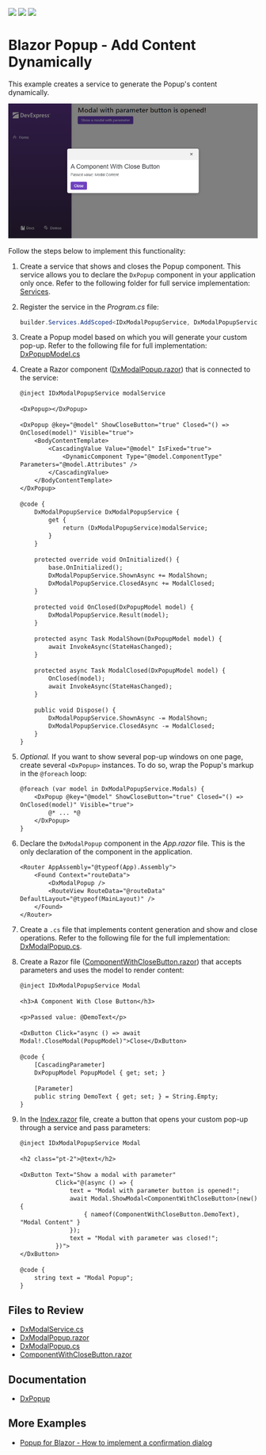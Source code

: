 <!-- default badges list -->
![](https://img.shields.io/endpoint?url=https://codecentral.devexpress.com/api/v1/VersionRange/809670658/24.1.2%2B)
[![](https://img.shields.io/badge/Open_in_DevExpress_Support_Center-FF7200?style=flat-square&logo=DevExpress&logoColor=white)](https://supportcenter.devexpress.com/ticket/details/T1236052)
[![](https://img.shields.io/badge/📖_How_to_use_DevExpress_Examples-e9f6fc?style=flat-square)](https://docs.devexpress.com/GeneralInformation/403183)
<!-- default badges end -->
# Blazor Popup - Add Content Dynamically

This example creates a service to generate the Popup's content dynamically.

![Add Popup content in code](/blazor-popup-created-dynamically.png)

Follow the steps below to implement this functionality:

1. Create a service that shows and closes the Popup component. This service allows you to declare the `DxPopup` component in your application only once. Refer to the following folder for full service implementation: [Services](/CS/DynamicPopup/Services/).

1. Register the service in the _Program.cs_ file:

    ```cs
    builder.Services.AddScoped<IDxModalPopupService, DxModalPopupService>();
    ```

1. Create a Popup model based on which you will generate your custom pop-up. Refer to the following file for full implementation: [DxPopupModel.cs](/CS/DynamicPopup/Models/DxPopupModel.cs)

1. Create a Razor component ([DxModalPopup.razor](/CS/DynamicPopup/Components/DxModalPopup.razor)) that is connected to the service:

    ```Razor
    @inject IDxModalPopupService modalService

    <DxPopup></DxPopup>

    <DxPopup @key="@model" ShowCloseButton="true" Closed="() => OnClosed(model)" Visible="true">
        <BodyContentTemplate>
            <CascadingValue Value="@model" IsFixed="true">
                <DynamicComponent Type="@model.ComponentType" Parameters="@model.Attributes" />
            </CascadingValue>
        </BodyContentTemplate>
    </DxPopup>

    @code {
        DxModalPopupService DxModalPopupService {
            get {
                return (DxModalPopupService)modalService;
            }
        }

        protected override void OnInitialized() {
            base.OnInitialized();
            DxModalPopupService.ShownAsync += ModalShown;
            DxModalPopupService.ClosedAsync += ModalClosed;
        }

        protected void OnClosed(DxPopupModel model) {        
            DxModalPopupService.Result(model);
        }

        protected async Task ModalShown(DxPopupModel model) {
            await InvokeAsync(StateHasChanged);
        }

        protected async Task ModalClosed(DxPopupModel model) {
            OnClosed(model);
            await InvokeAsync(StateHasChanged);
        }

        public void Dispose() {
            DxModalPopupService.ShownAsync -= ModalShown;
            DxModalPopupService.ClosedAsync -= ModalClosed;
        }
    }
    ```

1. _Optional._ If you want to show several pop-up windows on one page, create several `<DxPopup>` instances. To do so, wrap the Popup's markup in the `@foreach` loop:

    ```Razor
    @foreach (var model in DxModalPopupService.Modals) {
        <DxPopup @key="@model" ShowCloseButton="true" Closed="() => OnClosed(model)" Visible="true">
            @* ... *@
        </DxPopup>
    }
    ```

1. Declare the `DxModalPopup` component in the _App.razor_ file. This is the only declaration of the component in the application.

    ```Razor
    <Router AppAssembly="@typeof(App).Assembly">
        <Found Context="routeData">
            <DxModalPopup />
            <RouteView RouteData="@routeData" DefaultLayout="@typeof(MainLayout)" />
        </Found>
    </Router>
    ```

1. Create a `.cs` file that implements content generation and show and close operations. Refer to the following file for the full implementation: [DxModalPopup.cs](/CS/DynamicPopup/Components/DxModalPopup.cs).

1. Create a Razor file ([ComponentWithCloseButton.razor](/CS/DynamicPopup/Components/ComponentWithCloseButton.razor)) that accepts parameters and uses the model to render content:

    ```Razor
    @inject IDxModalPopupService Modal

    <h3>A Component With Close Button</h3>

    <p>Passed value: @DemoText</p>

    <DxButton Click="async () => await Modal!.CloseModal(PopupModel)">Close</DxButton>

    @code {
        [CascadingParameter]
        DxPopupModel PopupModel { get; set; }

        [Parameter]
        public string DemoText { get; set; } = String.Empty;
    }
    ```

1. In the [Index.razor](/CS/DynamicPopup/Pages/Index.razor) file, create a button that opens your custom pop-up through a service and pass parameters:

    ```Razor
    @inject IDxModalPopupService Modal

    <h2 class="pt-2">@text</h2>

    <DxButton Text="Show a modal with parameter"
              Click="@(async () => {
                  text = "Modal with parameter button is opened!";
                  await Modal.ShowModal<ComponentWithCloseButton>(new() {
                      { nameof(ComponentWithCloseButton.DemoText), "Modal Content" }
                  });
                  text = "Modal with parameter was closed!";
              })">
    </DxButton>

    @code {
        string text = "Modal Popup";
    }
    ```

## Files to Review

- [DxModalService.cs](/CS/DynamicPopup/Services/DxModalPopupService.cs)
- [DxModalPopup.razor](/CS/DynamicPopup/Components/DxModalPopup.razor)
- [DxModalPopup.cs](/CS/DynamicPopup/Components/DxModalPopup.cs)
- [ComponentWithCloseButton.razor](/CS/DynamicPopup/Components/ComponentWithCloseButton.razor)

## Documentation

- [DxPopup](https://docs.devexpress.com/Blazor/DevExpress.Blazor.DxPopup)

## More Examples

- [Popup for Blazor - How to implement a confirmation dialog](https://github.com/DevExpress-Examples/blazor-popup-confirmation-dialog)
